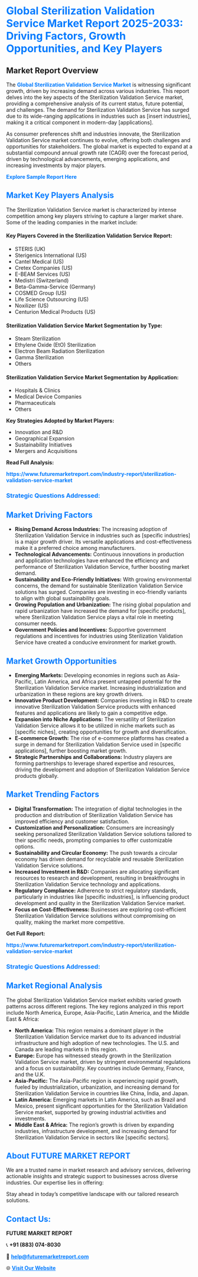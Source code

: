 <h1 style="color: #007BFF;">Global Sterilization Validation Service Market Report 2025-2033: Driving Factors, Growth Opportunities, and Key Players</h1>

<section id="overview">
<h2>Market Report Overview</h2>
<p>The <a href="https://www.futuremarketreport.com/industry-report/sterilization-validation-service-market" style="color: #007BFF; text-decoration: none;"><strong>Global Sterilization Validation Service Market</strong></a> is witnessing significant growth, driven by increasing demand across various industries. This report delves into the key aspects of the Sterilization Validation Service market, providing a comprehensive analysis of its current status, future potential, and challenges. The demand for Sterilization Validation Service has surged due to its wide-ranging applications in industries such as [insert industries], making it a critical component in modern-day [applications].</p>
<p>As consumer preferences shift and industries innovate, the Sterilization Validation Service market continues to evolve, offering both challenges and opportunities for stakeholders. The global market is expected to expand at a substantial compound annual growth rate (CAGR) over the forecast period, driven by technological advancements, emerging applications, and increasing investments by major players.</p>
</section>

<section id="overview">
<p><a href="https://www.futuremarketreport.com/request-sample/reportId=53603" style="color: #007BFF; text-decoration: none;"><strong>Explore Sample Report Here</strong></a></p>
</section>

<section id="key-players">
<h2 style="color: #007BFF;">Market Key Players Analysis</h2>
<p>The Sterilization Validation Service market is characterized by intense competition among key players striving to capture a larger market share. Some of the leading companies in the market include:</p>
<h4>Key Players Covered in the Sterilization Validation Service Report:</h4>
<ul><li>STERIS (UK)</li><li>Sterigenics International (US)</li><li>Cantel Medical (US)</li><li>Cretex Companies (US)</li><li>E-BEAM Services (US)</li><li>Medistri (Switzerland)</li><li>Beta-Gamma-Service (Germany)</li><li>COSMED Group (US)</li><li>Life Science Outsourcing (US)</li><li>Noxilizer (US)</li><li>Centurion Medical Products (US)</li></ul>
<h4>Sterilization Validation Service Market Segmentation by Type:</h4>
<ul><li>Steam Sterilization</li><li>Ethylene Oxide (EtO) Sterilization</li><li>Electron Beam Radiation Sterilization</li><li>Gamma Sterilization</li><li>Others</li></ul>

<h4>Sterilization Validation Service Market Segmentation by Application:</h4>
<ul><li>Hospitals &amp; Clinics</li><li>Medical Device Companies</li><li>Pharmaceuticals</li><li>Others</li></ul>
<p><strong>Key Strategies Adopted by Market Players:</strong></p>
<ul>
<li>Innovation and R&D</li>
<li>Geographical Expansion</li>
<li>Sustainability Initiatives</li>
<li>Mergers and Acquisitions</li>
</ul>
</section>

<section>
<p><strong>Read Full Analysis: </strong></p><a href="https://www.futuremarketreport.com/industry-report/sterilization-validation-service-market" style="color: #007BFF; text-decoration: none;"><strong>https://www.futuremarketreport.com/industry-report/sterilization-validation-service-market</strong></a>
<h3 style="color: #007BFF;">Strategic Questions Addressed:</h3>
</section>

<section id="driving-factors">
<h2 style="color: #007BFF;">Market Driving Factors</h2>
<ul>
<li><strong>Rising Demand Across Industries:</strong> The increasing adoption of Sterilization Validation Service in industries such as [specific industries] is a major growth driver. Its versatile applications and cost-effectiveness make it a preferred choice among manufacturers.</li>
<li><strong>Technological Advancements:</strong> Continuous innovations in production and application technologies have enhanced the efficiency and performance of Sterilization Validation Service, further boosting market demand.</li>
<li><strong>Sustainability and Eco-Friendly Initiatives:</strong> With growing environmental concerns, the demand for sustainable Sterilization Validation Service solutions has surged. Companies are investing in eco-friendly variants to align with global sustainability goals.</li>
<li><strong>Growing Population and Urbanization:</strong> The rising global population and rapid urbanization have increased the demand for [specific products], where Sterilization Validation Service plays a vital role in meeting consumer needs.</li>
<li><strong>Government Policies and Incentives:</strong> Supportive government regulations and incentives for industries using Sterilization Validation Service have created a conducive environment for market growth.</li>
</ul>
</section>

<section id="growth-opportunities">
<h2 style="color: #007BFF;">Market Growth Opportunities</h2>
<ul>
<li><strong>Emerging Markets:</strong> Developing economies in regions such as Asia-Pacific, Latin America, and Africa present untapped potential for the Sterilization Validation Service market. Increasing industrialization and urbanization in these regions are key growth drivers.</li>
<li><strong>Innovative Product Development:</strong> Companies investing in R&D to create innovative Sterilization Validation Service products with enhanced features and applications are likely to gain a competitive edge.</li>
<li><strong>Expansion into Niche Applications:</strong> The versatility of Sterilization Validation Service allows it to be utilized in niche markets such as [specific niches], creating opportunities for growth and diversification.</li>
<li><strong>E-commerce Growth:</strong> The rise of e-commerce platforms has created a surge in demand for Sterilization Validation Service used in [specific applications], further boosting market growth.</li>
<li><strong>Strategic Partnerships and Collaborations:</strong> Industry players are forming partnerships to leverage shared expertise and resources, driving the development and adoption of Sterilization Validation Service products globally.</li>
</ul>
</section>

<section id="trending-factors">
<h2 style="color: #007BFF;">Market Trending Factors</h2>
<ul>
<li><strong>Digital Transformation:</strong> The integration of digital technologies in the production and distribution of Sterilization Validation Service has improved efficiency and customer satisfaction.</li>
<li><strong>Customization and Personalization:</strong> Consumers are increasingly seeking personalized Sterilization Validation Service solutions tailored to their specific needs, prompting companies to offer customizable options.</li>
<li><strong>Sustainability and Circular Economy:</strong> The push towards a circular economy has driven demand for recyclable and reusable Sterilization Validation Service solutions.</li>
<li><strong>Increased Investment in R&D:</strong> Companies are allocating significant resources to research and development, resulting in breakthroughs in Sterilization Validation Service technology and applications.</li>
<li><strong>Regulatory Compliance:</strong> Adherence to strict regulatory standards, particularly in industries like [specific industries], is influencing product development and quality in the Sterilization Validation Service market.</li>
<li><strong>Focus on Cost-Effectiveness:</strong> Businesses are exploring cost-efficient Sterilization Validation Service solutions without compromising on quality, making the market more competitive.</li>
</ul>
</section>

<section>
<p><strong>Get Full Report: </strong></p><a href="https://www.futuremarketreport.com/industry-report/sterilization-validation-service-market" style="color: #007BFF; text-decoration: none;"><strong>https://www.futuremarketreport.com/industry-report/sterilization-validation-service-market</strong></a>
<h3 style="color: #007BFF;">Strategic Questions Addressed:</h3>
</section>


<section id="regional-analysis">
<h2 style="color: #007BFF;">Market Regional Analysis</h2>
<p>The global Sterilization Validation Service market exhibits varied growth patterns across different regions. The key regions analyzed in this report include North America, Europe, Asia-Pacific, Latin America, and the Middle East & Africa:</p>
<ul>
<li><strong>North America:</strong> This region remains a dominant player in the Sterilization Validation Service market due to its advanced industrial infrastructure and high adoption of new technologies. The U.S. and Canada are leading markets in this region.</li>
<li><strong>Europe:</strong> Europe has witnessed steady growth in the Sterilization Validation Service market, driven by stringent environmental regulations and a focus on sustainability. Key countries include Germany, France, and the U.K.</li>
<li><strong>Asia-Pacific:</strong> The Asia-Pacific region is experiencing rapid growth, fueled by industrialization, urbanization, and increasing demand for Sterilization Validation Service in countries like China, India, and Japan.</li>
<li><strong>Latin America:</strong> Emerging markets in Latin America, such as Brazil and Mexico, present significant opportunities for the Sterilization Validation Service market, supported by growing industrial activities and investments.</li>
<li><strong>Middle East & Africa:</strong> The region’s growth is driven by expanding industries, infrastructure development, and increasing demand for Sterilization Validation Service in sectors like [specific sectors].</li>
</ul>
</section>

<footer>
<h2 style="color: #007BFF;">About FUTURE MARKET REPORT</h2>
<p>We are a trusted name in market research and advisory services, delivering actionable insights and strategic support to businesses across diverse industries. Our expertise lies in offering:</p>

<p>Stay ahead in today’s competitive landscape with our tailored research solutions.</p>

<h2 style="color: #007BFF;">Contact Us:</h2>
<p><strong>FUTURE MARKET REPORT</strong></p>
<p>📞 <strong>+91 (883) 074-8030</strong></p>
<p>📧 <strong><a href="mailto:help@futuremarketreport.com" style="color: #007BFF;">help@futuremarketreport.com</a></strong></p>
<p>🌐 <strong><a href="https://www.futuremarketreport.com/" style="color: #007BFF;">Visit Our Website</a></strong></p>
</footer>